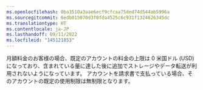 ```yaml
---
ms.openlocfilehash: 0ba3510a3aae6ecf9cfcaa75ded74d544ab5996a
ms.sourcegitcommit: 6edb015070d3f0fda4525c6c931f1324626345dc
ms.translationtype: HT
ms.contentlocale: ja-JP
ms.lasthandoff: 09/11/2022
ms.locfileid: "145121853"
---
```

月額料金のお客様の場合、既定のアカウントの料金の上限は 0 米国ドル (USD) になっており、含まれている量に達した後に追加でストレージやデータ転送が利用されないようになっています。 アカウントを請求書で支払っている場合、そのアカウントの既定の使用制限は無制限となります。
